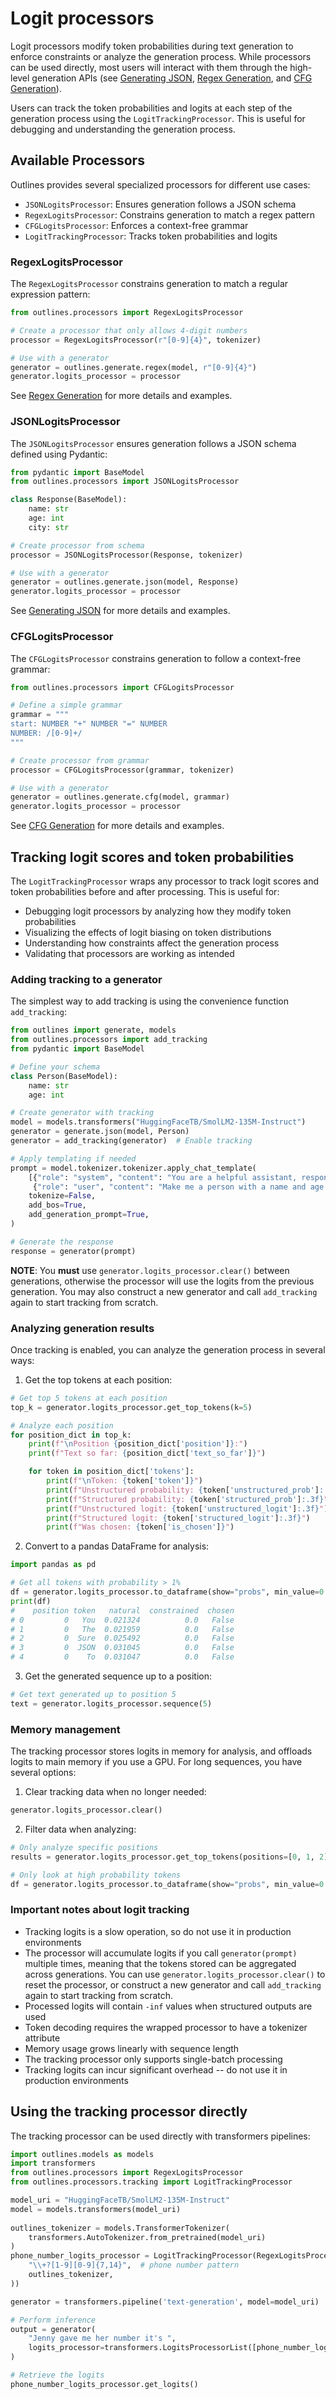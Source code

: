 # Logit processors

Logit processors modify token probabilities during text generation to enforce constraints or analyze the generation process. While processors can be used directly, most users will interact with them through the high-level generation APIs (see [Generating JSON](generation/json.md), [Regex Generation](generation/regex.md), and [CFG Generation](generation/cfg.md)).

Users can track the token probabilities and logits at each step of the generation process using the `LogitTrackingProcessor`. This is useful for debugging and understanding the generation process.

## Available Processors

Outlines provides several specialized processors for different use cases:

- `JSONLogitsProcessor`: Ensures generation follows a JSON schema
- `RegexLogitsProcessor`: Constrains generation to match a regex pattern
- `CFGLogitsProcessor`: Enforces a context-free grammar
- `LogitTrackingProcessor`: Tracks token probabilities and logits

### RegexLogitsProcessor

The `RegexLogitsProcessor` constrains generation to match a regular expression pattern:

```python
from outlines.processors import RegexLogitsProcessor

# Create a processor that only allows 4-digit numbers
processor = RegexLogitsProcessor(r"[0-9]{4}", tokenizer)

# Use with a generator
generator = outlines.generate.regex(model, r"[0-9]{4}")
generator.logits_processor = processor
```

See [Regex Generation](generation/regex.md) for more details and examples.

### JSONLogitsProcessor

The `JSONLogitsProcessor` ensures generation follows a JSON schema defined using Pydantic:

```python
from pydantic import BaseModel
from outlines.processors import JSONLogitsProcessor

class Response(BaseModel):
    name: str
    age: int
    city: str

# Create processor from schema
processor = JSONLogitsProcessor(Response, tokenizer)

# Use with a generator
generator = outlines.generate.json(model, Response)
generator.logits_processor = processor
```

See [Generating JSON](generation/json.md) for more details and examples.

### CFGLogitsProcessor

The `CFGLogitsProcessor` constrains generation to follow a context-free grammar:

```python
from outlines.processors import CFGLogitsProcessor

# Define a simple grammar
grammar = """
start: NUMBER "+" NUMBER "=" NUMBER
NUMBER: /[0-9]+/
"""

# Create processor from grammar
processor = CFGLogitsProcessor(grammar, tokenizer)

# Use with a generator
generator = outlines.generate.cfg(model, grammar)
generator.logits_processor = processor
```

See [CFG Generation](generation/cfg.md) for more details and examples.

## Tracking logit scores and token probabilities

The `LogitTrackingProcessor` wraps any processor to track logit scores and token probabilities before and after processing. This is useful for:

- Debugging logit processors by analyzing how they modify token probabilities
- Visualizing the effects of logit biasing on token distributions
- Understanding how constraints affect the generation process
- Validating that processors are working as intended

### Adding tracking to a generator

The simplest way to add tracking is using the convenience function `add_tracking`:

```python
from outlines import generate, models
from outlines.processors import add_tracking
from pydantic import BaseModel

# Define your schema
class Person(BaseModel):
    name: str
    age: int

# Create generator with tracking
model = models.transformers("HuggingFaceTB/SmolLM2-135M-Instruct")
generator = generate.json(model, Person)
generator = add_tracking(generator)  # Enable tracking

# Apply templating if needed
prompt = model.tokenizer.tokenizer.apply_chat_template(
    [{"role": "system", "content": "You are a helpful assistant, responding in JSON."},
     {"role": "user", "content": "Make me a person with a name and age. Return the JSON only."}],
    tokenize=False,
    add_bos=True,
    add_generation_prompt=True,
)

# Generate the response
response = generator(prompt)
```

**NOTE**: You __must__ use `generator.logits_processor.clear()` between generations, otherwise the processor will use the logits from the previous generation. You may also construct a new generator and call `add_tracking` again to start tracking from scratch.

### Analyzing generation results

Once tracking is enabled, you can analyze the generation process in several ways:

1. Get the top tokens at each position:

```python
# Get top 5 tokens at each position
top_k = generator.logits_processor.get_top_tokens(k=5)

# Analyze each position
for position_dict in top_k:
    print(f"\nPosition {position_dict['position']}:")
    print(f"Text so far: {position_dict['text_so_far']}")

    for token in position_dict['tokens']:
        print(f"\nToken: {token['token']}")
        print(f"Unstructured probability: {token['unstructured_prob']:.3f}")
        print(f"Structured probability: {token['structured_prob']:.3f}")
        print(f"Unstructured logit: {token['unstructured_logit']:.3f}")
        print(f"Structured logit: {token['structured_logit']:.3f}")
        print(f"Was chosen: {token['is_chosen']}")
```

2. Convert to a pandas DataFrame for analysis:

```python
import pandas as pd

# Get all tokens with probability > 1%
df = generator.logits_processor.to_dataframe(show="probs", min_value=0.01)
print(df)
#    position token   natural  constrained  chosen
# 0         0   You  0.021324          0.0   False
# 1         0   The  0.021959          0.0   False
# 2         0  Sure  0.025492          0.0   False
# 3         0  JSON  0.031045          0.0   False
# 4         0    To  0.031047          0.0   False
```

3. Get the generated sequence up to a position:

```python
# Get text generated up to position 5
text = generator.logits_processor.sequence(5)
```

### Memory management

The tracking processor stores logits in memory for analysis, and offloads logits to main memory if you use a GPU. For long sequences, you have several options:

1. Clear tracking data when no longer needed:
```python
generator.logits_processor.clear()
```

2. Filter data when analyzing:
```python
# Only analyze specific positions
results = generator.logits_processor.get_top_tokens(positions=[0, 1, 2])

# Only look at high probability tokens
df = generator.logits_processor.to_dataframe(show="probs", min_value=0.01)
```

### Important notes about logit tracking

- Tracking logits is a slow operation, so do not use it in production environments
- The processor will accumulate logits if you call `generator(prompt)` multiple times, meaning that the tokens stored can be aggregated across generations. You can use `generator.logits_processor.clear()` to reset the processor, or construct a new generator and call `add_tracking` again to start tracking from scratch.
- Processed logits will contain `-inf` values when structured outputs are used
- Token decoding requires the wrapped processor to have a tokenizer attribute
- Memory usage grows linearly with sequence length
- The tracking processor only supports single-batch processing
- Tracking logits can incur significant overhead -- do not use it in production environments

## Using the tracking processor directly

The tracking processor can be used directly with transformers pipelines:

```python
import outlines.models as models
import transformers
from outlines.processors import RegexLogitsProcessor
from outlines.processors.tracking import LogitTrackingProcessor

model_uri = "HuggingFaceTB/SmolLM2-135M-Instruct"
model = models.transformers(model_uri)
    
outlines_tokenizer = models.TransformerTokenizer(
    transformers.AutoTokenizer.from_pretrained(model_uri)
)
phone_number_logits_processor = LogitTrackingProcessor(RegexLogitsProcessor(
    "\\+?[1-9][0-9]{7,14}",  # phone number pattern
    outlines_tokenizer,
))

generator = transformers.pipeline('text-generation', model=model_uri)

# Perform inference
output = generator(
    "Jenny gave me her number it's ",
    logits_processor=transformers.LogitsProcessorList([phone_number_logits_processor])
)

# Retrieve the logits
phone_number_logits_processor.get_logits()
```
